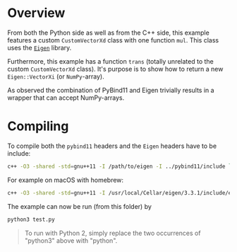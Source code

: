 
# Overview

From both the Python side as well as from the C++ side, this example features a custom `CustomVectorXd` class with one function `mul`. This class uses the [`Eigen`](http://eigen.tuxfamily.org/index.php?title=Main_Page) library. 

Furthermore, this example has a function `trans` (totally unrelated to the custom `CustomVectorXd` class). It's purpose is to show how to return a new `Eigen::VectorXi` (or `NumPy`-array).

As observed the combination of PyBind11 and Eigen trivially results in a wrapper that can accept NumPy-arrays.

# Compiling

To compile both the `pybind11` headers and the `Eigen` headers have to be include:

```bash
c++ -O3 -shared -std=gnu++11 -I /path/to/eigen -I ../pybind11/include `python3-config --cflags --ldflags --libs` example.cpp -o example.so -fPIC
```

For example on macOS with homebrew:

```bash
c++ -O3 -shared -std=gnu++11 -I /usr/local/Cellar/eigen/3.3.1/include/eigen3 -I ../pybind11/include `python3-config --cflags --ldflags --libs` example.cpp -o example.so -fPIC
```

The example can now be run (from this folder) by

```bash
python3 test.py
```

>   To run with Python 2, simply replace the two occurrences of "python3" above with "python".
